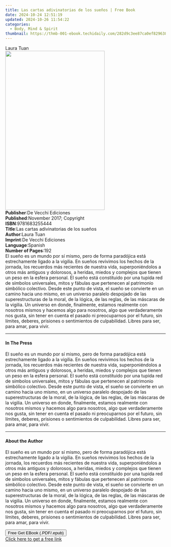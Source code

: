 ```yaml
---
title: Las cartas adivinatorias de los sueños | Free Book
date: 2024-10-24 12:51:19
updated: 2024-10-26 11:54:22
categories:
  - Body, Mind & Spirit
thumbnail: https://thmb-001-ebook.techidaily.com/282d9c3ee87ca0ef829638dbeefe5050a6270ec58411315d6bf1c04e98b239df.jpg
---
```

<main id="book-container">
  <div class="flex flex-col">
    <div class="book-brief flex-1 py-6 px-4 sm:p-6 md:py-10 md:px-8">
      <!-- brief-->
      <div class="book-brief-main">Laura Tuan</div>
    </div>
    <div
      class="book-meta-info flex-1 grid gap-4 col-start-1 col-end-3 row-start-1 sm:mb-6 sm:grid-cols-4 lg:gap-6 lg:col-start-2 lg:row-end-6 lg:row-span-6 lg:mb-0"
    >
      <div
        class="book-meta-info-left place-content-center mt-4 p-4 text-sm leading-6 col-start-2 col-span-2 dark:text-slate-400"
      >
        <img
          class="w-full h-500 object-cover rounded-lg sm:h-255 sm:col-span-2 lg:col-span-full"
          src="https://img-001-ebook.techidaily.com/66bc1f38ed793ae7f97ef8b5c7f73daaffe7df9d0eeab74d09c63ce0d98d2adf.jpg"
          alt=""
          width="312"
          height="500"
        />
      </div>
      <div
        class="book-meta-info-right mt-2 col-start-1 row-start-2 col-span-3 self-center"
      >
        <!-- meta data  -->
        <div class="flex flex-col px-4 md:px-8">
          <div class="flex-1">
            <strong>Publisher</strong>:<span class="px-2"
              >De Vecchi Ediciones</span
            >
          </div>
          <div class="flex-1">
            <strong>Published</strong>:<span class="px-2"
              >November 2017; Copyright</span
            >
          </div>
          <div class="flex-1">
            <strong>ISBN</strong>:<span class="px-2">9781683255444</span>
          </div>
          <div class="flex-1">
            <strong>Title</strong>:<span class="px-2"
              >Las cartas adivinatorias de los sueños</span
            >
          </div>
          <div class="flex-1">
            <strong>Author</strong>:<span class="px-2">Laura Tuan</span>
          </div>
          <div class="flex-1">
            <strong>Imprint</strong>:<span class="px-2"
              >De Vecchi Ediciones</span
            >
          </div>
          <div class="flex-1">
            <strong>Language</strong>:<span class="px-2">Spanish</span>
          </div>
          <div class="flex-1">
            <strong>Number of Pages</strong>:<span class="px-2">192</span>
          </div>
        </div>
      </div>
    </div>
    <div class="book-description flex-1 py-6 px-4 sm:p-6 md:py-10 md:px-8">
      <div class="book-description-main">
        <div accordion-content="" id="description">
          El sueño es un mundo por sí mismo, pero de forma paradójica está
          estrechamente ligado a la vigilia. En sueños revivimos los hechos de
          la jornada, los recuerdos más recientes de nuestra vida,
          superponiéndolos a otros más antiguos y dolorosos, a heridas, miedos y
          complejos que tienen un peso en la esfera personal. El sueño está
          constituido por una tupida red de símbolos universales, mitos y
          fábulas que pertenecen al patrimonio simbólico colectivo. Desde este
          punto de vista, el sueño se convierte en un camino hacia uno mismo, en
          un universo paralelo despojado de las superestructuras de la moral, de
          la lógica, de las reglas, de las máscaras de la vigilia. Un universo
          en donde, finalmente, estamos realmente con nosotros mismos y hacemos
          algo para nosotros, algo que verdaderamente nos gusta, sin tener en
          cuenta el pasado ni preocuparnos por el futuro, sin límites, deberes,
          prisiones o sentimientos de culpabilidad. Libres para ser, para amar,
          para vivir.
        </div>
      </div>
    </div>
    <div class="book-excerpts flex-1 py-6 px-4 sm:p-6 md:py-10 md:px-8">
      <!-- excerpts-->
      <div class="book-excerpts-main">
        <hr />
        <h4 class="placeholder placeholder-heading">
          <span>In The Press</span>
        </h4>
        <p>
          El sueño es un mundo por sí mismo, pero de forma paradójica está
          estrechamente ligado a la vigilia. En sueños revivimos los hechos de
          la jornada, los recuerdos más recientes de nuestra vida,
          superponiéndolos a otros más antiguos y dolorosos, a heridas, miedos y
          complejos que tienen un peso en la esfera personal. El sueño está
          constituido por una tupida red de símbolos universales, mitos y
          fábulas que pertenecen al patrimonio simbólico colectivo. Desde este
          punto de vista, el sueño se convierte en un camino hacia uno mismo, en
          un universo paralelo despojado de las superestructuras de la moral, de
          la lógica, de las reglas, de las máscaras de la vigilia. Un universo
          en donde, finalmente, estamos realmente con nosotros mismos y hacemos
          algo para nosotros, algo que verdaderamente nos gusta, sin tener en
          cuenta el pasado ni preocuparnos por el futuro, sin límites, deberes,
          prisiones o sentimientos de culpabilidad. Libres para ser, para amar,
          para vivir.
        </p>
      </div>
    </div>
    <div class="book-about-author flex-1 py-6 px-4 sm:p-6 md:py-10 md:px-8">
      <!-- about author-->
      <div class="book-main-author-main">
        <hr />
        <h4 class="placeholder placeholder-heading">
          <span>About the Author</span>
        </h4>
        <p>
          El sueño es un mundo por sí mismo, pero de forma paradójica está
          estrechamente ligado a la vigilia. En sueños revivimos los hechos de
          la jornada, los recuerdos más recientes de nuestra vida,
          superponiéndolos a otros más antiguos y dolorosos, a heridas, miedos y
          complejos que tienen un peso en la esfera personal. El sueño está
          constituido por una tupida red de símbolos universales, mitos y
          fábulas que pertenecen al patrimonio simbólico colectivo. Desde este
          punto de vista, el sueño se convierte en un camino hacia uno mismo, en
          un universo paralelo despojado de las superestructuras de la moral, de
          la lógica, de las reglas, de las máscaras de la vigilia. Un universo
          en donde, finalmente, estamos realmente con nosotros mismos y hacemos
          algo para nosotros, algo que verdaderamente nos gusta, sin tener en
          cuenta el pasado ni preocuparnos por el futuro, sin límites, deberes,
          prisiones o sentimientos de culpabilidad. Libres para ser, para amar,
          para vivir.
        </p>
      </div>
    </div>
    <div class="book-free-get flex-1 py-6 px-4 sm:p-6 md:py-10 md:px-8">
      <button
        id="btn-free-get"
        class="bg-blue-500 hover:bg-blue-700 text-white font-bold py-2 px-4 rounded"
      >
        Free Get EBook (.PDF/.epub)
      </button>
      <div id="countdown-display" class="px-2 text-lg mt-2"></div>
      <a
        id="free-link"
        class="hidden bg-blue-500 hover:bg-blue-700 text-white font-bold py-2 px-4 rounded"
        href="https://www.ebooks.com/en-us/book/95918143/las-cartas-adivinatorias-de-los-sue-os/laura-tuan/"
        target="_blank"
        >Click here to get a free link</a
      >
    </div>
    <script>
      let countdownTime = 0;
      let countdownInterval = null;
      document
        .getElementById('btn-free-get')
        .addEventListener('click', startCountdown);
      function startCountdown() {
        countdownTime = new Date().getTime() + 60000 * 3;
        countdownInterval = setInterval(updateCountdown, 1000);
        document.getElementById('btn-free-get').disabled = true;
        document
          .getElementById('btn-free-get')
          .classList.add('bg-gray-500', 'cursor-not-allowed');
      }
      function updateCountdown() {
        let currentTime = new Date().getTime();
        let timeLeft = countdownTime - currentTime;
        let secondsLeft = Math.floor(timeLeft / 1000);
        document.getElementById('countdown-display').innerHTML =
          `Remaining time: ${secondsLeft} seconds.`;
        if (secondsLeft <= 0) {
          clearInterval(countdownInterval);
          document.getElementById('btn-free-get').classList.add('hidden');
          document.getElementById('free-link').classList.remove('hidden');
          document.getElementById('countdown-display').innerHTML = '';
        }
      }
    </script>
  </div>
</main>
